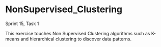 # NonSupervised_Clustering
Sprint 15, Task 1

This exercise touches Non Supervised Clustering algorithms such as K-means and hierarchical clustering to discover data patterns.  
